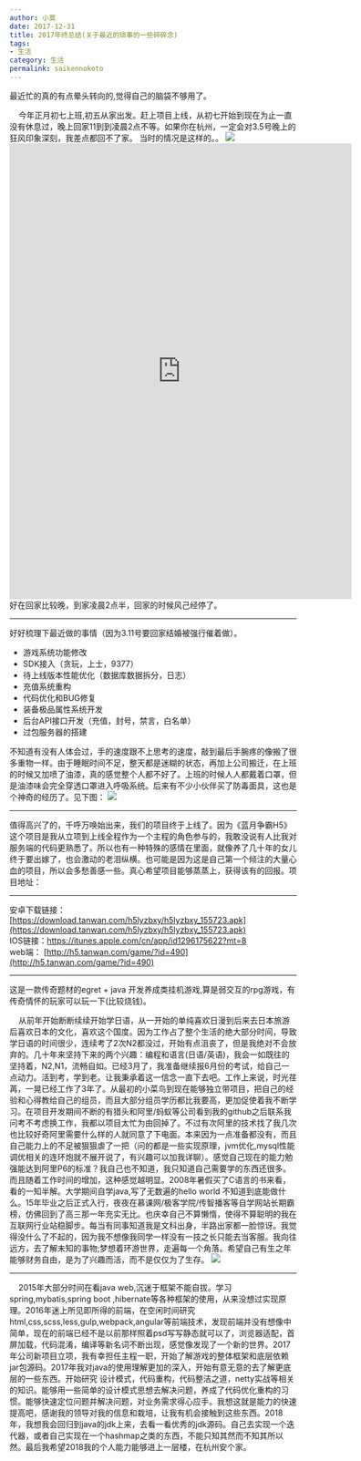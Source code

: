 ```yaml
---
author: 小莫
date: 2017-12-31
title: 2017年终总结(关于最近的琐事的一些碎碎念)
tags:
- 生活
category: 生活
permalink: saikennokoto
---
```

最近忙的真的有点晕头转向的,觉得自己的脑袋不够用了。
<!-- more -->

&nbsp; &nbsp; 今年正月初七上班,初五从家出发。赶上项目上线，从初七开始到现在为止一直没有休息过，晚上回家11到到凌晨2点不等。如果你在杭州，一定会对3.5号晚上的狂风印象深刻，我差点都回不了家。
当时的情况是这样的。。
![](https://image.xiaomo.info/blog/359.jpg)
<embed src="https://image.xiaomo.info/blog/354.mp4" height="800" width="600"/>
好在回家比较晚，到家凌晨2点半，回家的时候风己经停了。


-------------------------------------------------------------
好好梳理下最近做的事情（因为3.11号要回家结婚被强行催着做）。
- 游戏系统功能修改
- SDK接入（贪玩，上士，9377）
- 待上线版本性能优化（数据库数据拆分，日志）
- 充值系统重构
- 代码优化和BUG修复
- 装备极品属性系统开发
- 后台API接口开发（充值，封号，禁言，白名单）
- 过包服务器的搭建

不知道有没有人体会过，手的速度跟不上思考的速度，敲到最后手腕疼的像搬了很多重物一样。由于睡眠时间不足，整天都是迷糊的状态，再加上公司搬迁，在上班的时候又加喷了油漆，真的感觉整个人都不好了。上班的时候人人都戴着口罩，但是油漆味会完全穿透口罩进入呼吸系统。后来有不少小伙伴买了防毒面具，这也是个神奇的经历了。见下图：
![](https://image.xiaomo.info/blog/39.png)

-------------------------------------------------------------
值得高兴了的，千呼万唤始出来，我们的项目终于上线了。因为《蓝月争霸H5》这个项目是我从立项到上线全程作为一个主程的角色参与的，我敢没说有人比我对服务端的代码更熟悉了。所以也有一种特殊的感情在里面，就像养了几十年的女儿终于要出嫁了，也会激动的老泪纵横。也可能是因为这是自己第一个倾注的大量心血的项目，所以会多愁善感一些。真心希望项目能够蒸蒸上，获得该有的回报。项目地址：

---------------------------------------------------
安卓下载链接：[https://download.tanwan.com/h5lyzbxy/h5lyzbxy_155723.apk](https://download.tanwan.com/h5lyzbxy/h5lyzbxy_155723.apk)           
IOS链接：[https://itunes.apple.com/cn/app/id1296175622?mt=8 ](https://itunes.apple.com/cn/app/id1296175622?mt=8 )              
web端： [http://h5.tanwan.com/game/?id=490](http://h5.tanwan.com/game/?id=490)         
    
------------------------------
这是一款传奇题材的egret + java 开发养成类挂机游戏,算是弱交互的rpg游戏，有传奇情怀的玩家可以玩一下(比较烧钱)。


&nbsp; &nbsp; 从前年开始断断续续开始学日语，从一开始的单纯喜欢日漫到后来去日本旅游后喜欢日本的文化，喜欢这个国度。因为工作占了整个生活的绝大部分时间，导致学日语的时间很少，连续考了2次N2都没过，开始有点沮丧了，但是我绝对不会放弃的。几十年来坚持下来的两个兴趣：编程和语言(日语/英语)，我会一如既往的坚持着，N2,N1，流畅自如。已经3月了，我准备继续报6月份的考试，给自己一点动力。活到考，学到老。让我秉承着这一信念一直下去吧。工作上来说，时光荏苒，一晃已经工作了3年了。从最初的小菜鸟到现在能够独立带项目，把自己的经验和心得教给自己的组员，而且大部分组员学历都比我要高，更加促使着我不断学习。在项目开发期间不断的有猎头和阿里/蚂蚁等公司看到我的github之后联系我问考不考虑换工作，我都以项目太忙为由回掉了。不过有次阿里的技术找了我几次也比较好奇阿里需要什么样的人就同意了下电面。本来因为一点准备都没有，而且自己能力上的不足被狠狠虐了一把（问的都是一些实现原理，jvm优化,mysql性能调优相关的连环炮就不展开说了，有兴趣可以加我详聊）。感觉自己现在的能力勉强能达到阿里P6的标准？我自己也不知道，我只知道自己需要学的东西还很多。而且随着工作时间的增加，这种感觉越明显。2008年暑假买了C语言的书来看，看的一知半解。大学期间自学java,写了无数遍的hello world 不知道到底能做什么。15年毕业之后正式入行，夜夜在慕课网/极客学院/传智播客等自学网站长期霸榜，仿佛回到了高三那一年充实无比。也庆幸自己不算懒惰，使得不算聪明的我在互联网行业站稳脚步。每当有同事知道我是文科出身，半路出家都一脸惊讶。我觉得没什么了不起的，因为我不想像我同学一样没有一技之长只能去当客服。我向往远方，去了解未知的事物;梦想着环游世界，走遍每一个角落。希望自己有生之年能够财务自由，是为了兴趣而活，而不是仅仅为了生存。
![](https://image.xiaomo.info/blog/imooc.png)

----------------------------------------------

&nbsp; &nbsp; 2015年大部分时间在看java web,沉迷于框架不能自拔。学习spring,mybatis,spring boot ,hibernate等各种框架的使用，从来没想过实现原理。2016年迷上所见即所得的前端，在空闲时间研究html,css,scss,less,gulp,webpack,angular等前端技术，发现前端并没有想像中简单，现在的前端已经不是以前那样照着psd写写静态就可以了，浏览器适配，首屏加载，代码混淆，编译等新名词不断出现，感觉像发现了一个新的世界。2017年公司新项目立项，我有幸担任主程一职，开始了解游戏的整体框架和底层依赖jar包源码。2017年我对java的使用理解更加的深入，开始有意无意的去了解更底层的一些东西。开始研究 设计模式，代码重构，代码整洁之道，netty实战等相关的知识。能够用一些简单的设计模式思想去解决问题，养成了代码优化重构的习惯。能够快速定位问题并解决问题，对业务需求得心应手。我想这就是能力的快速提高吧，感谢我的领导对我的信息和栽培，让我有机会接触到这些东西。2018年，我想我会回归到java的jdk上来，去看一看优秀的jdk源码。自己去实现一个迭代器，或者自己实现在一个hashmap之类的东西，不能只知其然而不知其所以然。最后我希望2018我的个人能力能够进上一层楼，在杭州安个家。
